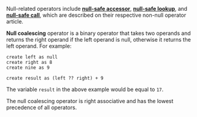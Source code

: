 Null-related operators include **[null-safe accessor](#Members)**, **[null-safe lookup](#Lookups)**, and **[null-safe call](#Calling)**, which are described on their respective non-null operator article.

**Null coalescing** operator is a binary operator that takes two operands and returns the right operand if the left operand is null, otherwise it returns the left operand. For example:

```nanoscript
create left as null
create right as 8
create nine as 9

create result as (left ?? right) + 9
```

The variable `result` in the above example would be equal to `17`.

The null coalescing operator is right associative and has the lowest precedence of all operators.
